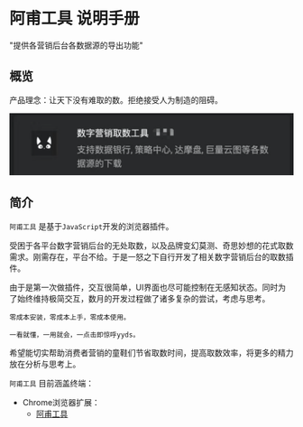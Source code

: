 # 阿甫工具 说明手册

"提供各营销后台各数据源的导出功能"

## 概览

产品理念：让天下没有难取的数。拒绝接受人为制造的阻碍。

![Image of afutool](./assets/logo.png)


## 简介

`阿甫工具` 是基于`JavaScript`开发的浏览器插件。

受困于各平台数字营销后台的无处取数，以及品牌变幻莫测、奇思妙想的花式取数需求。刚需存在，平台不给。于是一怒之下自行开发了相关数字营销后台的取数插件。

由于是第一次做插件，交互很简单，UI界面也尽可能控制在无感知状态。同时为了始终维持极简交互，数月的开发过程做了诸多复杂的尝试，考虑与思考。

```零成本安装，零成本上手，零成本使用。```

```一看就懂，一用就会，一点击即惊呼yyds。```


希望能切实帮助消费者营销的童鞋们节省取数时间，提高取数效率，将更多的精力放在分析与思考上。

`阿甫工具` 目前涵盖终端：

- Chrome浏览器扩展：
    - [阿甫工具](https://d97gi4px3j.feishu.cn/sheets/shtcnprcQkGea8LdPwZnCdP5rNc?sheet=eqT6sU&table=tbl4Qq6fbWDifSih&view=vewAQskBlK)
